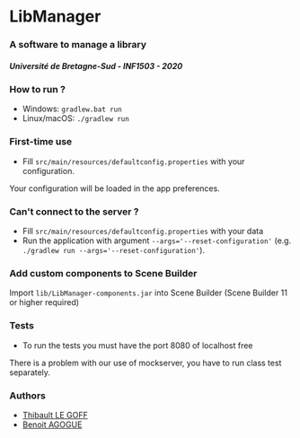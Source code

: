 # LibManager
### A software to manage a library
##### Université de Bretagne-Sud - INF1503 - 2020

### How to run ?
* Windows: `gradlew.bat run`
* Linux/macOS: `./gradlew run`

### First-time use
* Fill `src/main/resources/defaultconfig.properties` with your configuration.

Your configuration will be loaded in the app preferences.

### Can't connect to the server ?
* Fill `src/main/resources/defaultconfig.properties` with your data
* Run the application with argument `--args='--reset-configuration'` (e.g. `./gradlew run --args='--reset-configuration'`).

### Add custom components to Scene Builder
Import `lib/LibManager-components.jar` into Scene Builder (Scene Builder 11 or higher required)

### Tests
* To run the tests you must have the port 8080 of localhost free

There is a problem with our use of mockserver, you have to run class test separately.
### Authors
* [Thibault LE GOFF](https://www.github.com/Xorko)
* [Benoit AGOGUE](https://github.com/BzhNouille)